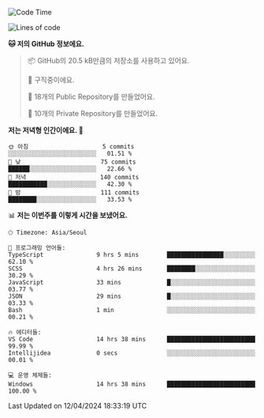   <!--START_SECTION:waka-->
![Code Time](http://img.shields.io/badge/Code%20Time-498%20hrs%2035%20mins-blue)

![Lines of code](https://img.shields.io/badge/%EC%A0%80%EB%8A%94%20%EC%97%AC%ED%83%9C%EA%B9%8C%EC%A7%80%20-225.9%20thousand%20%EC%A4%84%EC%9D%98%20%EC%BD%94%EB%93%9C%EB%A5%BC%20%EC%9E%91%EC%84%B1%ED%96%88%EC%96%B4%EC%9A%94.-blue)

**🐱 저의 GitHub 정보에요.** 

> 📦 GitHub의 20.5 kB만큼의 저장소를 사용하고 있어요. 
 > 
> 💼 구직중이에요.
 > 
> 📜 18개의 Public Repository를 만들었어요. 
 > 
> 🔑 10개의 Private Repository를 만들었어요. 
 > 
**저는 저녁형 인간이에요. 🦉** 

```text
🌞 아침                     5 commits           ░░░░░░░░░░░░░░░░░░░░░░░░░   01.51 % 
🌆 낮　                     75 commits          ██████░░░░░░░░░░░░░░░░░░░   22.66 % 
🌃 저녁                     140 commits         ███████████░░░░░░░░░░░░░░   42.30 % 
🌙 밤　                     111 commits         ████████░░░░░░░░░░░░░░░░░   33.53 % 
```


📊 **저는 이번주를 이렇게 시간을 보냈어요.** 

```text
🕑︎ Timezone: Asia/Seoul

💬 프로그래밍 언어들: 
TypeScript               9 hrs 5 mins        ████████████████░░░░░░░░░   62.10 % 
SCSS                     4 hrs 26 mins       ████████░░░░░░░░░░░░░░░░░   30.29 % 
JavaScript               33 mins             █░░░░░░░░░░░░░░░░░░░░░░░░   03.77 % 
JSON                     29 mins             █░░░░░░░░░░░░░░░░░░░░░░░░   03.33 % 
Bash                     1 min               ░░░░░░░░░░░░░░░░░░░░░░░░░   00.21 % 

🔥 에디터들: 
VS Code                  14 hrs 38 mins      █████████████████████████   99.99 % 
Intellijidea             0 secs              ░░░░░░░░░░░░░░░░░░░░░░░░░   00.01 % 

💻 운영 체제들: 
Windows                  14 hrs 38 mins      █████████████████████████   100.00 % 
```


 Last Updated on 12/04/2024 18:33:19 UTC
<!--END_SECTION:waka-->
